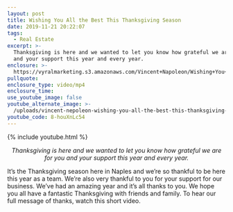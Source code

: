 ```yaml
---
layout: post
title: Wishing You All the Best This Thanksgiving Season
date: 2019-11-21 20:22:07
tags:
  - Real Estate
excerpt: >-
  Thanksgiving is here and we wanted to let you know how grateful we are for you
  and your support this year and every year.
enclosure: >-
  https://vyralmarketing.s3.amazonaws.com/Vincent+Napoleon/Wishing+You+All+the+Best+This+Thanksgiving+Season.mp4
pullquote:
enclosure_type: video/mp4
enclosure_time:
use_youtube_image: false
youtube_alternate_image: >-
  /uploads/vincent-nepoleon-wishing-you-all-the-best-this-thanksgiving-season-youtube.jpg
youtube_code: 8-houXnLc54
---
```


{% include youtube.html %}

<p style="text-align:center;"><em>Thanksgiving is here and we wanted to let you know how grateful we are for you and your support this year and every year.</em></p>

It’s the Thanksgiving season here in Naples and we’re so thankful to be here this year as a team. We’re also very thankful to you for your support for our business. We’ve had an amazing year and it’s all thanks to you. We hope you all have a fantastic Thanksgiving with friends and family. To hear our full message of thanks, watch this short video.

&nbsp;